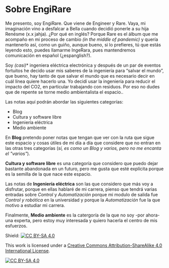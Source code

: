 # Sobre EngiRare

Me presento, soy EngiRare. Que viene de Engineer y Rare. Vaya, mi imaginación vino a desfalcar a Bella cuando decidió ponerle a su hija Renésme (x.x jahja). ¿Por qué en inglés? Porque Rare es el álbum que me acompaño en mi proceso de cambio _(in the middle of pandemic)_ y quería mantenerlo así, como un guiño, aunque bueno, si lo prefieres, tú que estás leyendo esto, puedes llamarme IngeRara, pues mantendremos comunicación en español (¿espanglish?).

Soy **(casi*)** ingeniera eléctrica electrónica y después de un par de eventos fortuitos he decido usar mis saberes de la ingeniería para “salvar el mundo”, que bueno, hay tanto de que salvar el mundo que es necesario decir en cuál línea quiere hacerlo una. Yo decidí usar la ingeniería para reducir el impacto del CO2, en particular trabajando con residuos. Por eso no dudes que de repente se torne medio ambientalista el espacio..

Las notas aquí podrán abordar las siguientes categorías:

- Blog
- Cultura y software libre
- Ingeniería eléctrica
- Medio ambiente

En __Blog__ pretendo poner notas que tengan que ver con la ruta que sigue este espacio y cosas útiles de mi día a día que considere que no entran en las otras tres categorías (_sí, es como un Blog y varios, pero no me encanta el "varios"_).

__Cultura y software libre__ es una categoría que considero que puedo dejar bastante abandonada en un futuro, pero me gusta que esté explícita porque es la semilla de la que nace este espacio.

Las notas de __Ingeniería eléctrica__ son las que considero que más voy a disfrutar, porque en ellas hablaré de mi carrera, pienso que tendrá varias entradas sobre _Control_ y _Automatización_ porque mi modulo de salida fue _Control y robótica_ en la universidad y porque la _Automatización_ fue la que motivo a estudiar mi carrera.

Finalmente, __Medio ambiente__ es la catergoría de la que no soy -por ahora- una experta, pero estoy muy interesada y quiero hacerla el centro de mis esfuerzos.

Shield: [![CC BY-SA 4.0][cc-by-sa-shield]][cc-by-sa]

This work is licensed under a
[Creative Commons Attribution-ShareAlike 4.0 International License][cc-by-sa].

[![CC BY-SA 4.0][cc-by-sa-image]][cc-by-sa]

[cc-by-sa]: http://creativecommons.org/licenses/by-sa/4.0/
[cc-by-sa-image]: https://licensebuttons.net/l/by-sa/4.0/88x31.png
[cc-by-sa-shield]: https://img.shields.io/badge/License-CC%20BY--SA%204.0-lightgrey.svg
 
